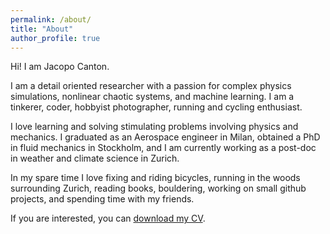 ```yaml
---
permalink: /about/
title: "About"
author_profile: true
---
```


Hi! I am Jacopo Canton.

I am a detail oriented researcher with a passion for complex physics
simulations, nonlinear chaotic systems, and machine learning.
I am a tinkerer, coder, hobbyist photographer, running and cycling enthusiast.

I love learning and solving stimulating problems involving physics and
mechanics.
I graduated as an Aerospace engineer in Milan, obtained a PhD in fluid
mechanics in Stockholm, and I am currently working as a post-doc in weather and
climate science in Zurich.

In my spare time I love fixing and riding bicycles, running in the woods
surrounding Zurich, reading books, bouldering, working on small github
projects, and spending time with my friends.

If you are interested, you can [download my CV](/assets/pdfs/JacopoCanton_CV.pdf).
